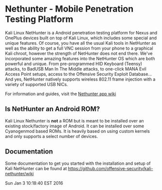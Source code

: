 # Nethunter - Mobile Penetration Testing Platform

Kali Linux NetHunter is a Android penetration testing platform for Nexus and OnePlus devices built on top of Kali Linux, which includes some special and unique features. 
Of course, you have all the usual Kali tools in NetHunter as well as the ability to get a full VNC session from your phone to a graphical Kali chroot, however the strength of NetHunter does not end there. 
We've incorporated some amazing features into the NetHunter OS which are both powerful and unique. From pre-programmed HID Keyboard (Teensy) attacks, to BadUSB Man In The Middle attacks, to one-click MANA Evil Access Point setups, access to the Offensive Security Exploit Database... 
And yes, NetHunter natively supports wireless 802.11 frame injection with a variety of supported USB NICs.

For information and guides, visit the [Nethunter app wiki](https://github.com/offensive-security/nethunter-app/wiki)

## Is NetHunter an Android ROM?

Kali Linux Nethunter is **not** a ROM but is meant to be installed over an existing stock/factory image of Android.  It can be installed over some Cyanogenmod based ROMs.  It is heavily based on using custom kernels and only supports a select number of devices.

## Documentation
Some documentation to get you started with the installation and setup of Kali NetHunter can be found at https://github.com/offensive-security/kali-nethunter/wiki 

Sun Jan  3 10:18:40 EST 2016


